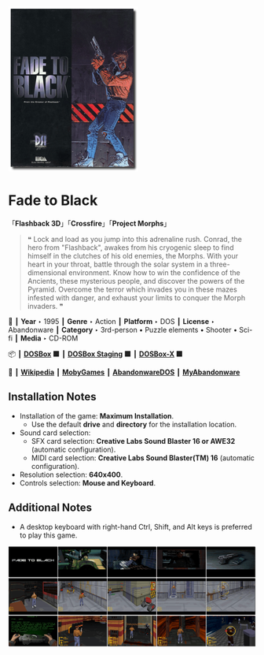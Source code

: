 ![](Thumbnail.png "application-thumbnail")

# Fade to Black

「**Flashback 3D**」「**Crossfire**」「**Project Morphs**」

> ❝ Lock and load as you jump into this adrenaline rush. Conrad, the hero from "Flashback", awakes from his cryogenic sleep to find himself in the clutches of his old enemies, the Morphs. With your heart in your throat, battle through the solar system in a three-dimensional environment. Know how to win the confidence of the Ancients, these mysterious people, and discover the powers of the Pyramid. Overcome the terror which invades you in these mazes infested with danger, and exhaust your limits to conquer the Morph invaders. ❞
>

📌 ┃ **Year** ‣ 1995 ┃ **Genre** ‣ Action ┃ **Platform** ‣ DOS ┃ **License** ‣ Abandonware ┃ **Category** ‣ 3rd-person • Puzzle elements • Shooter • Sci-fi ┃ **Media** ‣ CD-ROM 

📦 ┃ **[DOSBox](https://www.dosbox.com/) 🟩** ┃ **[DOSBox Staging](https://dosbox-staging.github.io/) 🟩** ┃ **[DOSBox-X](https://dosbox-x.com/) 🟩** 

📎 ┃ **[Wikipedia](https://en.wikipedia.org/wiki/Fade_to_Black_(video_game))** ┃ **[MobyGames](https://www.mobygames.com/game/3015/fade-to-black/)** ┃ **[AbandonwareDOS](https://www.abandonwaredos.com/abandonware-game.php?abandonware=Fade+to+Black&gid=1559)** ┃ **[MyAbandonware](https://www.myabandonware.com/game/fade-to-black-2ro)** 

## Installation Notes
- Installation of the game: **Maximum Installation**.
  - Use the default **drive** and **directory** for the installation location.
- Sound card selection:
  - SFX card selection: **Creative Labs Sound Blaster 16 or AWE32** (automatic configuration).
  - MIDI card selection: **Creative Labs Sound Blaster(TM) 16** (automatic configuration).
- Resolution selection: **640x400**.
- Controls selection: **Mouse and Keyboard**.

## Additional Notes
- A desktop keyboard with right-hand Ctrl, Shift, and Alt keys is preferred to play this game.

![](Montage.png "Fade to Black")

